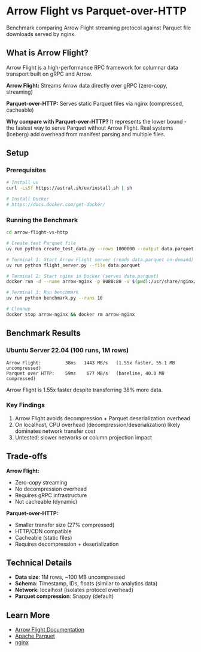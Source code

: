 # Arrow Flight vs Parquet-over-HTTP

Benchmark comparing Arrow Flight streaming protocol against Parquet file downloads served by nginx.

## What is Arrow Flight?

Arrow Flight is a high-performance RPC framework for columnar data transport built on gRPC and Arrow.

**Arrow Flight:** Streams Arrow data directly over gRPC (zero-copy, streaming)

**Parquet-over-HTTP:** Serves static Parquet files via nginx (compressed, cacheable)

**Why compare with Parquet-over-HTTP?** It represents the lower bound - the fastest way to serve Parquet without Arrow Flight. Real systems (Iceberg) add overhead from manifest parsing and multiple files.

## Setup

### Prerequisites

```bash
# Install uv
curl -LsSf https://astral.sh/uv/install.sh | sh

# Install Docker
# https://docs.docker.com/get-docker/
```

### Running the Benchmark

```bash
cd arrow-flight-vs-http

# Create test Parquet file
uv run python create_test_data.py --rows 1000000 --output data.parquet

# Terminal 1: Start Arrow Flight server (reads data.parquet on-demand)
uv run python flight_server.py --file data.parquet

# Terminal 2: Start nginx in Docker (serves data.parquet)
docker run -d --name arrow-nginx -p 8080:80 -v $(pwd):/usr/share/nginx/html:ro nginx:alpine

# Terminal 3: Run benchmark
uv run python benchmark.py --runs 10

# Cleanup
docker stop arrow-nginx && docker rm arrow-nginx
```

## Benchmark Results

### Ubuntu Server 22.04 (100 runs, 1M rows)

```
Arrow Flight:         38ms   1443 MB/s   (1.55x faster, 55.1 MB uncompressed)
Parquet over HTTP:    59ms    677 MB/s   (baseline, 40.0 MB compressed)
```

Arrow Flight is 1.55x faster despite transferring 38% more data.

### Key Findings

1. Arrow Flight avoids decompression + Parquet deserialization overhead
2. On localhost, CPU overhead (decompression/deserialization) likely dominates network transfer cost
3. Untested: slower networks or column projection impact

## Trade-offs

**Arrow Flight:**
- Zero-copy streaming
- No decompression overhead
- Requires gRPC infrastructure
- Not cacheable (dynamic)

**Parquet-over-HTTP:**
- Smaller transfer size (27% compressed)
- HTTP/CDN compatible
- Cacheable (static files)
- Requires decompression + deserialization

## Technical Details

- **Data size**: 1M rows, ~100 MB uncompressed
- **Schema**: Timestamp, IDs, floats (similar to analytics data)
- **Network**: localhost (isolates protocol overhead)
- **Parquet compression**: Snappy (default)

## Learn More

- [Arrow Flight Documentation](https://arrow.apache.org/docs/format/Flight.html)
- [Apache Parquet](https://parquet.apache.org/)
- [nginx](https://nginx.org/)
